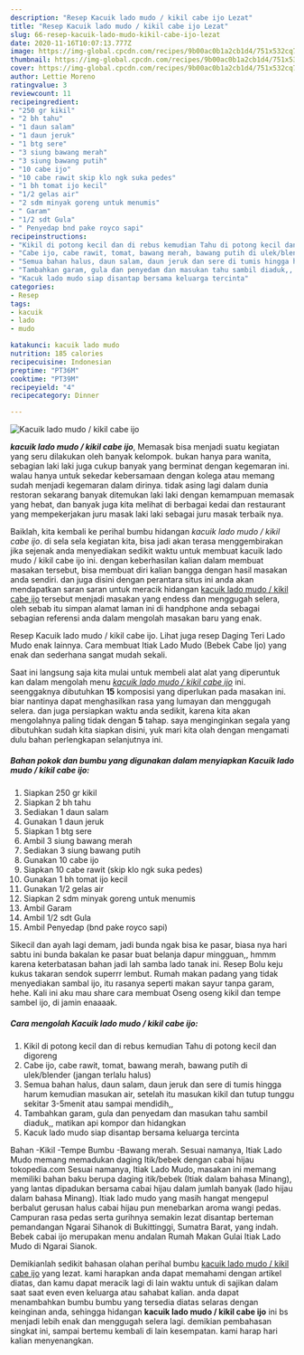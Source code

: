 ```yaml
---
description: "Resep Kacuik lado mudo / kikil cabe ijo Lezat"
title: "Resep Kacuik lado mudo / kikil cabe ijo Lezat"
slug: 66-resep-kacuik-lado-mudo-kikil-cabe-ijo-lezat
date: 2020-11-16T10:07:13.777Z
image: https://img-global.cpcdn.com/recipes/9b00ac0b1a2cb1d4/751x532cq70/kacuik-lado-mudo-kikil-cabe-ijo-foto-resep-utama.jpg
thumbnail: https://img-global.cpcdn.com/recipes/9b00ac0b1a2cb1d4/751x532cq70/kacuik-lado-mudo-kikil-cabe-ijo-foto-resep-utama.jpg
cover: https://img-global.cpcdn.com/recipes/9b00ac0b1a2cb1d4/751x532cq70/kacuik-lado-mudo-kikil-cabe-ijo-foto-resep-utama.jpg
author: Lettie Moreno
ratingvalue: 3
reviewcount: 11
recipeingredient:
- "250 gr kikil"
- "2 bh tahu"
- "1 daun salam"
- "1 daun jeruk"
- "1 btg sere"
- "3 siung bawang merah"
- "3 siung bawang putih"
- "10 cabe ijo"
- "10 cabe rawit skip klo ngk suka pedes"
- "1 bh tomat ijo kecil"
- "1/2 gelas air"
- "2 sdm minyak goreng untuk menumis"
- " Garam"
- "1/2 sdt Gula"
- " Penyedap bnd pake royco sapi"
recipeinstructions:
- "Kikil di potong kecil dan di rebus kemudian Tahu di potong kecil dan digoreng"
- "Cabe ijo, cabe rawit, tomat, bawang merah, bawang putih di ulek/blender (jangan terlalu halus)"
- "Semua bahan halus, daun salam, daun jeruk dan sere di tumis hingga harum kemudian masukan air, setelah itu masukan kikil dan tutup tunggu sekitar 3-5menit atau sampai mendidih,,"
- "Tambahkan garam, gula dan penyedam dan masukan tahu sambil diaduk,, matikan api kompor dan hidangkan"
- "Kacuk lado mudo siap disantap bersama keluarga tercinta"
categories:
- Resep
tags:
- kacuik
- lado
- mudo

katakunci: kacuik lado mudo 
nutrition: 185 calories
recipecuisine: Indonesian
preptime: "PT36M"
cooktime: "PT39M"
recipeyield: "4"
recipecategory: Dinner

---
```



![Kacuik lado mudo / kikil cabe ijo](https://img-global.cpcdn.com/recipes/9b00ac0b1a2cb1d4/751x532cq70/kacuik-lado-mudo-kikil-cabe-ijo-foto-resep-utama.jpg)

<b><i>kacuik lado mudo / kikil cabe ijo</i></b>, Memasak bisa menjadi suatu kegiatan yang seru dilakukan oleh banyak kelompok. bukan hanya para wanita, sebagian laki laki juga cukup banyak yang berminat dengan kegemaran ini. walau hanya untuk sekedar kebersamaan dengan kolega atau memang sudah menjadi kegemaran dalam dirinya. tidak asing lagi dalam dunia restoran sekarang banyak ditemukan laki laki dengan kemampuan memasak yang hebat, dan banyak juga kita melihat di berbagai kedai dan restaurant yang mempekerjakan juru masak laki laki sebagai juru masak terbaik nya.

Baiklah, kita kembali ke perihal bumbu hidangan <i>kacuik lado mudo / kikil cabe ijo</i>. di sela sela kegiatan kita, bisa jadi akan terasa menggembirakan jika sejenak anda menyediakan sedikit waktu untuk membuat kacuik lado mudo / kikil cabe ijo ini. dengan keberhasilan kalian dalam membuat masakan tersebut, bisa membuat diri kalian bangga dengan hasil masakan anda sendiri. dan juga disini dengan perantara situs ini anda akan mendapatkan saran saran untuk meracik hidangan <u>kacuik lado mudo / kikil cabe ijo</u> tersebut menjadi masakan yang endess dan menggugah selera, oleh sebab itu simpan alamat laman ini di handphone anda sebagai sebagian referensi anda dalam mengolah masakan baru yang enak.

Resep Kacuik lado mudo / kikil cabe ijo. Lihat juga resep Daging Teri Lado Mudo enak lainnya. Cara membuat Itiak Lado Mudo (Bebek Cabe Ijo) yang enak dan sederhana sangat mudah sekali.


Saat ini langsung saja kita mulai untuk membeli alat alat yang diperuntuk kan dalam mengolah menu <u><i>kacuik lado mudo / kikil cabe ijo</i></u> ini. seenggaknya dibutuhkan <b>15</b> komposisi yang diperlukan pada masakan ini. biar nantinya dapat menghasilkan rasa yang lumayan dan menggugah selera. dan juga persiapkan waktu anda sedikit, karena kita akan mengolahnya paling tidak dengan <b>5</b> tahap. saya menginginkan segala yang dibutuhkan sudah kita siapkan disini, yuk mari kita olah dengan mengamati dulu bahan perlengkapan selanjutnya ini.

<!--inarticleads1-->

##### Bahan pokok dan bumbu yang digunakan dalam menyiapkan Kacuik lado mudo / kikil cabe ijo:

1. Siapkan 250 gr kikil
1. Siapkan 2 bh tahu
1. Sediakan 1 daun salam
1. Gunakan 1 daun jeruk
1. Siapkan 1 btg sere
1. Ambil 3 siung bawang merah
1. Sediakan 3 siung bawang putih
1. Gunakan 10 cabe ijo
1. Siapkan 10 cabe rawit (skip klo ngk suka pedes)
1. Gunakan 1 bh tomat ijo kecil
1. Gunakan 1/2 gelas air
1. Siapkan 2 sdm minyak goreng untuk menumis
1. Ambil  Garam
1. Ambil 1/2 sdt Gula
1. Ambil  Penyedap (bnd pake royco sapi)


Sikecil dan ayah lagi demam, jadi bunda ngak bisa ke pasar, biasa nya hari sabtu ini bunda bakalan ke pasar buat belanja dapur mingguan,, hmmm karena keterbatasan bahan jadi lah samba lado tanak ini. Resep Bolu keju kukus takaran sendok superrr lembut. Rumah makan padang yang tidak menyediakan sambal ijo, itu rasanya seperti makan sayur tanpa garam, hehe. Kali ini aku mau share cara membuat Oseng oseng kikil dan tempe sambel ijo, di jamin enaaaak. 

<!--inarticleads2-->

##### Cara mengolah Kacuik lado mudo / kikil cabe ijo:

1. Kikil di potong kecil dan di rebus kemudian Tahu di potong kecil dan digoreng
1. Cabe ijo, cabe rawit, tomat, bawang merah, bawang putih di ulek/blender (jangan terlalu halus)
1. Semua bahan halus, daun salam, daun jeruk dan sere di tumis hingga harum kemudian masukan air, setelah itu masukan kikil dan tutup tunggu sekitar 3-5menit atau sampai mendidih,,
1. Tambahkan garam, gula dan penyedam dan masukan tahu sambil diaduk,, matikan api kompor dan hidangkan
1. Kacuk lado mudo siap disantap bersama keluarga tercinta


Bahan -Kikil -Tempe Bumbu -Bawang merah. Sesuai namanya, Itiak Lado Mudo memang memadukan daging Itik/bebek dengan cabai hijau tokopedia.com Sesuai namanya, Itiak Lado Mudo, masakan ini memang memiliki bahan baku berupa daging itik/bebek (Itiak dalam bahasa Minang), yang lantas dipadukan bersama cabai hijau dalam jumlah banyak (lado hijau dalam bahasa Minang). Itiak lado mudo yang masih hangat mengepul berbalut gerusan halus cabai hijau pun menebarkan aroma wangi pedas. Campuran rasa pedas serta gurihnya semakin lezat disantap berteman pemandangan Ngarai Sihanok di Bukittinggi, Sumatra Barat, yang indah. Bebek cabai ijo merupakan menu andalan Rumah Makan Gulai Itiak Lado Mudo di Ngarai Sianok. 

Demikianlah sedikit bahasan olahan perihal bumbu <u>kacuik lado mudo / kikil cabe ijo</u> yang lezat. kami harapkan anda dapat memahami dengan artikel diatas, dan kamu dapat meracik lagi di lain waktu untuk di sajikan dalam saat saat even even keluarga atau sahabat kalian. anda dapat menambahkan bumbu bumbu yang tersedia diatas selaras dengan keinginan anda, sehingga hidangan <b>kacuik lado mudo / kikil cabe ijo</b> ini bs menjadi lebih enak dan menggugah selera lagi. demikian pembahasan singkat ini, sampai bertemu kembali di lain kesempatan. kami harap hari kalian menyenangkan.
